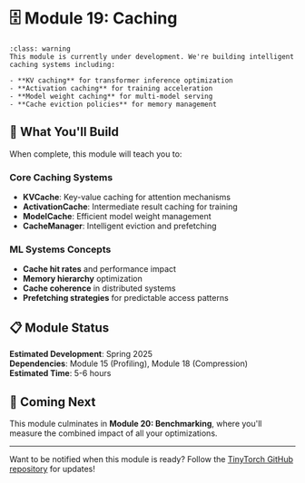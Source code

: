 # 🗄️ Module 19: Caching

```{admonition} Coming Soon!
:class: warning
This module is currently under development. We're building intelligent caching systems including:

- **KV caching** for transformer inference optimization
- **Activation caching** for training acceleration
- **Model weight caching** for multi-model serving
- **Cache eviction policies** for memory management
```

## 🎯 What You'll Build

When complete, this module will teach you to:

### Core Caching Systems
- **KVCache**: Key-value caching for attention mechanisms
- **ActivationCache**: Intermediate result caching for training
- **ModelCache**: Efficient model weight management
- **CacheManager**: Intelligent eviction and prefetching

### ML Systems Concepts
- **Cache hit rates** and performance impact
- **Memory hierarchy** optimization
- **Cache coherence** in distributed systems
- **Prefetching strategies** for predictable access patterns

## 📋 Module Status

**Estimated Development**: Spring 2025  
**Dependencies**: Module 15 (Profiling), Module 18 (Compression)  
**Estimated Time**: 5-6 hours

## 🚀 Coming Next

This module culminates in **Module 20: Benchmarking**, where you'll measure the combined impact of all your optimizations.

---

Want to be notified when this module is ready? Follow the [TinyTorch GitHub repository](https://github.com/your-repo/tinytorch) for updates!
